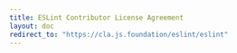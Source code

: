 ```yaml
---
title: ESLint Contributor License Agreement
layout: doc
redirect_to: "https://cla.js.foundation/eslint/eslint"
---
```

